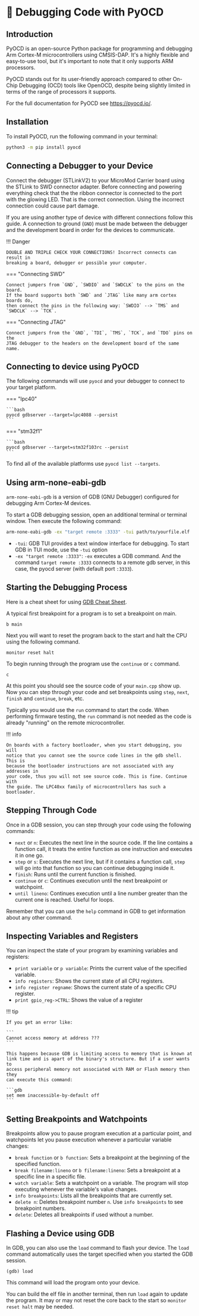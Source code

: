 # 🎯 Debugging Code with PyOCD

## Introduction

PyOCD is an open-source Python package for programming and debugging Arm
Cortex-M microcontrollers using CMSIS-DAP. It's a highly flexible and
easy-to-use tool, but it's important to note that it only supports ARM
processors.

PyOCD stands out for its user-friendly approach compared to other On-Chip
Debugging (OCD) tools like OpenOCD, despite being slightly limited in terms of
the range of processors it supports.

For the full documentation for PyOCD see https://pyocd.io/.

## Installation

To install PyOCD, run the following command in your terminal:

```bash
python3 -m pip install pyocd
```

## Connecting a Debugger to your Device

Connect the debugger (STLinkV2) to your MicroMod Carrier board using the STLink
to SWD connector adapter. Before connecting and powering everything check that
the the ribbon connector is connected to the port with the glowing LED. That is
the correct connection. Using the incorrect connection could cause part damage.

If you are using another type of device with different connections follow this
guide. A connection to ground (`GND`) must be made between the debugger and the
development board in order for the devices to communicate.

!!! Danger

    DOUBLE AND TRIPLE CHECK YOUR CONNECTIONS! Incorrect connects can result in
    breaking a board, debugger or possible your computer.

=== "Connecting SWD"

    Connect jumpers from `GND`, `SWDIO` and `SWDCLK` to the pins on the board.
    If the board supports both `SWD` and `JTAG` like many arm cortex boards do,
    then connect the pins in the following way: `SWDIO` --> `TMS` and
    `SWDCLK` --> `TCK`.

=== "Connecting JTAG"

    Connect jumpers from the `GND`, `TDI`, `TMS`, `TCK`, and `TDO` pins on the
    JTAG debugger to the headers on the development board of the same name.

## Connecting to device using PyOCD

The following commands will use `pyocd` and your debugger to connect to your
target platform.

=== "lpc40"

    ```bash
    pyocd gdbserver --target=lpc4088 --persist
    ```

=== "stm32f1"

    ```bash
    pyocd gdbserver --target=stm32f103rc --persist
    ```

To find all of the available platforms use `pyocd list --targets`.

## Using arm-none-eabi-gdb

`arm-none-eabi-gdb` is a version of GDB (GNU Debugger) configured for debugging
Arm Cortex-M devices.

To start a GDB debugging session, open an additional terminal or terminal
window. Then execute the following command:

```bash
arm-none-eabi-gdb -ex "target remote :3333" -tui path/to/yourfile.elf
```

- `-tui`: GDB TUI provides a text window interface for debugging. To start GDB
  in TUI mode, use the `-tui` option
- `-ex "target remote :3333"`: `-ex` executes a GDB command. And the command
  `target remote :3333` connects to a remote gdb server, in this case, the pyocd
  server (with default port `:3333`).

## Starting the Debugging Process

Here is a cheat sheet for using [GDB Cheat
Sheet](http://darkdust.net/files/GDB%20Cheat%20Sheet.pdf).

A typical first breakpoint for a program is to set a breakpoint on main.

```gdb
b main
```

Next you will want to reset the program back to the start and halt the CPU using
the following command.

```gdb
monitor reset halt
```

To begin running through the program use the `continue` or `c` command.

```gdb
c
```

At this point you should see the source code of your `main.cpp` show up. Now you
can step through your code and set breakpoints using `step`, `next`, `finish`
and `continue`, `break`, etc.

Typically you would use the `run` command to start the code. When performing
firmware testing, the `run` command is not needed as the code is already
"running" on the remote microcontroller.

!!! info

    On boards with a factory bootloader, when you start debugging, you will
    notice that you cannot see the source code lines in the gdb shell. This is
    because the bootloader instructions are not associated with any addresses in
    your code, thus you will not see source code. This is fine. Continue with
    the guide. The LPC40xx family of microcontrollers has such a bootloader.

## Stepping Through Code

Once in a GDB session, you can step through your code using the following
commands:

- `next` or `n`: Executes the next line in the source code. If the line contains
  a function call, it treats the entire function as one instruction and executes
  it in one go.
- `step` or `s`: Executes the next line, but if it contains a function call,
  `step` will go into that function so you can continue debugging inside it.
- `finish`: Runs until the current function is finished.
- `continue` or `c`: Continues execution until the next breakpoint or
  watchpoint.
- `until lineno`: Continues execution until a line number greater than the
  current one is reached. Useful for loops.

Remember that you can use the `help` command in GDB to get information about any
other command.

## Inspecting Variables and Registers

You can inspect the state of your program by examining variables and registers:

- `print variable` or `p variable`: Prints the current value of the specified
  variable.
- `info registers`: Shows the current state of all CPU registers.
- `info register regname`: Shows the current state of a specific CPU register.
- `print gpio_reg->CTRL`: Shows the value of a register

!!! tip

    If you get an error like:

    ```
    Cannot access memory at address ???
    ```

    This happens because GDB is limiting access to memory that is known at
    link time and is apart of the binary's structure. But if a user wants to
    access peripheral memory not associated with RAM or Flash memory then they
    can execute this command:

    ```gdb
    set mem inaccessible-by-default off
    ```

## Setting Breakpoints and Watchpoints

Breakpoints allow you to pause program execution at a particular point, and
watchpoints let you pause execution whenever a particular variable changes:

- `break function` or `b function`: Sets a breakpoint at the beginning of the
  specified function.
- `break filename:lineno` or `b filename:lineno`: Sets a breakpoint at a
  specific line in a specific file.
- `watch variable`: Sets a watchpoint on a variable. The program will stop
  executing whenever the variable's value changes.
- `info breakpoints`: Lists all the breakpoints that are currently set.
- `delete n`: Deletes breakpoint number `n`. Use `info breakpoints` to see
  breakpoint numbers.
- `delete`: Deletes all breakpoints if used without a number.

## Flashing a Device using GDB

In GDB, you can also use the `load` command to flash your device. The `load`
command automatically uses the target specified when you started the GDB
session.

```gdb
(gdb) load
```

This command will load the program onto your device.

You can build the elf file in another terminal, then run `load` again to update
the program. It may or may not reset the core back to the start so
`monitor reset halt` may be needed.
